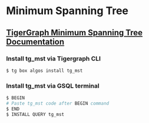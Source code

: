 # Minimum Spanning Tree
## [TigerGraph Minimum Spanning Tree Documentation](https://docs.tigergraph.com/tigergraph-platform-overview/graph-algorithm-library#minimum-spanning-tree-mst)

### Install tg_mst via Tigergraph CLI

```bash
$ tg box algos install tg_mst
```

### Install tg_mst via GSQL terminal

```bash
$ BEGIN
# Paste tg_mst code after BEGIN command
$ END 
$ INSTALL QUERY tg_mst
```
